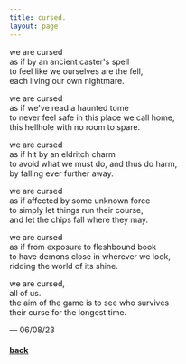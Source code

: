 ```yaml
---
title: cursed.
layout: page
---
```


we are cursed\
as if by an ancient caster's spell\
to feel like we ourselves are the fell,\
each living our own nightmare.

we are cursed\
as if we've read a haunted tome\
to never feel safe in this place we call home,\
this hellhole with no room to spare.

we are cursed\
as if hit by an eldritch charm\
to avoid what we must do, and thus do harm,\
by falling ever further away.

we are cursed\
as if affected by some unknown force\
to simply let things run their course,\
and let the chips fall where they may.

we are cursed\
as if from exposure to fleshbound book\
to have demons close in wherever we look,\
ridding the world of its shine.

we are cursed,\
all of us.\
the aim of the game is to see who survives\
their curse for the longest time.

&mdash; 06/08/23

#### [back](index)
